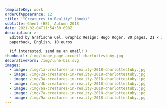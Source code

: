 ```yaml
---
templateKey: work
orderOfAppearance: 12
title: '"Creatures in Reality" (book)'
subtitle: Ghent (BE), Autumn 2018
date: 2021-02-04T11:54:30.098Z
description: >-
  Edited by Grafische Cel. Graphic Design: Hugo Roger, 80 pages, 21 × 12 cm,
  paperback, English, 10 euros

  (if interested, send me an email! )
thumbnail: /img/image_page-accueil-charlottestuby.jpg
decorativeForm: /img/lune-bis.svg
images:
  - image: /img/1a-creatures-in-reality-2018-charlottestuby.jpg
  - image: /img/2a-creatures-in-reality-2018-charlottestuby.jpg
  - image: /img/3a-creatures-in-reality-2018-charlottestuby.jpg
  - image: /img/4b-creatures-in-reality-2018-charlottestuby.jpg
  - image: /img/6a-creatures-in-reality-2018-charlottestuby.jpg
  - image: /img/7a-creatures-in-reality-2018-charlottestuby.jpg
  - image: /img/9a-creatures-in-reality-2018-charlottestuby.jpg
---
```

